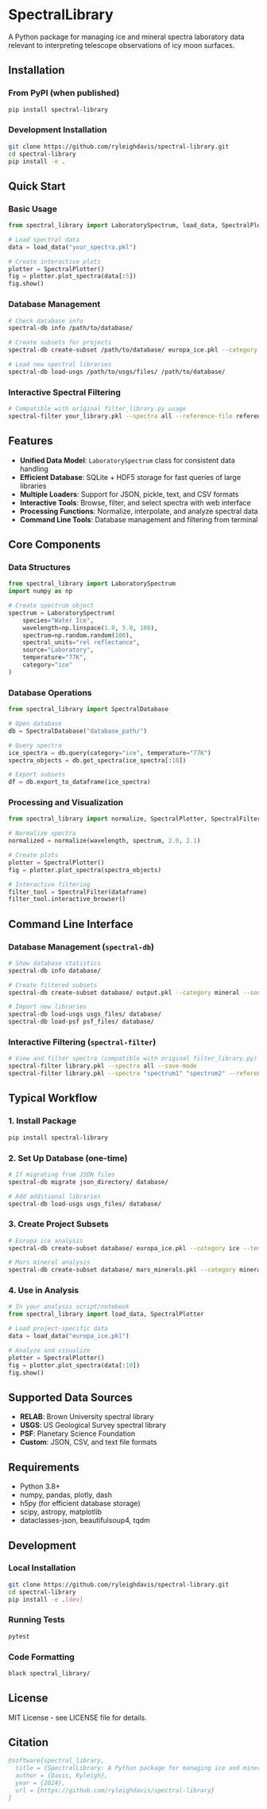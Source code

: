 # SpectralLibrary

A Python package for managing ice and mineral spectra laboratory data relevant to interpreting telescope observations of icy moon surfaces.

## Installation

### From PyPI (when published)
```bash
pip install spectral-library
```

### Development Installation
```bash
git clone https://github.com/ryleighdavis/spectral-library.git
cd spectral-library
pip install -e .
```

## Quick Start

### Basic Usage
```python
from spectral_library import LaboratorySpectrum, load_data, SpectralPlotter

# Load spectral data
data = load_data("your_spectra.pkl")

# Create interactive plots
plotter = SpectralPlotter()
fig = plotter.plot_spectra(data[:5])
fig.show()
```

### Database Management
```bash
# Check database info
spectral-db info /path/to/database/

# Create subsets for projects
spectral-db create-subset /path/to/database/ europa_ice.pkl --category ice --temperature "77K"

# Load new spectral libraries
spectral-db load-usgs /path/to/usgs/files/ /path/to/database/
```

### Interactive Spectral Filtering
```bash
# Compatible with original filter_library.py usage
spectral-filter your_library.pkl --spectra all --reference-file reference.txt --save-mode
```

## Features

- **Unified Data Model**: `LaboratorySpectrum` class for consistent data handling
- **Efficient Database**: SQLite + HDF5 storage for fast queries of large libraries
- **Multiple Loaders**: Support for JSON, pickle, text, and CSV formats
- **Interactive Tools**: Browse, filter, and select spectra with web interface
- **Processing Functions**: Normalize, interpolate, and analyze spectral data
- **Command Line Tools**: Database management and filtering from terminal

## Core Components

### Data Structures
```python
from spectral_library import LaboratorySpectrum
import numpy as np

# Create spectrum object
spectrum = LaboratorySpectrum(
    species="Water Ice",
    wavelength=np.linspace(1.0, 5.0, 100),
    spectrum=np.random.random(100),
    spectral_units="rel reflectance",
    source="Laboratory",
    temperature="77K",
    category="ice"
)
```

### Database Operations
```python
from spectral_library import SpectralDatabase

# Open database
db = SpectralDatabase("database_path/")

# Query spectra
ice_spectra = db.query(category="ice", temperature="77K")
spectra_objects = db.get_spectra(ice_spectra[:10])

# Export subsets
df = db.export_to_dataframe(ice_spectra)
```

### Processing and Visualization
```python
from spectral_library import normalize, SpectralPlotter, SpectralFilter

# Normalize spectra
normalized = normalize(wavelength, spectrum, 2.0, 2.1)

# Create plots
plotter = SpectralPlotter()
fig = plotter.plot_spectra(spectra_objects)

# Interactive filtering
filter_tool = SpectralFilter(dataframe)
filter_tool.interactive_browser()
```

## Command Line Interface

### Database Management (`spectral-db`)
```bash
# Show database statistics
spectral-db info database/

# Create filtered subsets
spectral-db create-subset database/ output.pkl --category mineral --source RELAB

# Import new libraries
spectral-db load-usgs usgs_files/ database/
spectral-db load-psf psf_files/ database/
```

### Interactive Filtering (`spectral-filter`)
```bash
# View and filter spectra (compatible with original filter_library.py)
spectral-filter library.pkl --spectra all --save-mode
spectral-filter library.pkl --spectra "spectrum1" "spectrum2" --reference-file ref.txt
```

## Typical Workflow

### 1. Install Package
```bash
pip install spectral-library
```

### 2. Set Up Database (one-time)
```bash
# If migrating from JSON files
spectral-db migrate json_directory/ database/

# Add additional libraries
spectral-db load-usgs usgs_files/ database/
```

### 3. Create Project Subsets
```bash
# Europa ice analysis
spectral-db create-subset database/ europa_ice.pkl --category ice --temperature "77K"

# Mars mineral analysis
spectral-db create-subset database/ mars_minerals.pkl --category mineral --mineral_type silicate
```

### 4. Use in Analysis
```python
# In your analysis script/notebook
from spectral_library import load_data, SpectralPlotter

# Load project-specific data
data = load_data("europa_ice.pkl")

# Analyze and visualize
plotter = SpectralPlotter()
fig = plotter.plot_spectra(data[:10])
fig.show()
```

## Supported Data Sources

- **RELAB**: Brown University spectral library
- **USGS**: US Geological Survey spectral library
- **PSF**: Planetary Science Foundation
- **Custom**: JSON, CSV, and text file formats

## Requirements

- Python 3.8+
- numpy, pandas, plotly, dash
- h5py (for efficient database storage)
- scipy, astropy, matplotlib
- dataclasses-json, beautifulsoup4, tqdm

## Development

### Local Installation
```bash
git clone https://github.com/ryleighdavis/spectral-library.git
cd spectral-library
pip install -e .[dev]
```

### Running Tests
```bash
pytest
```

### Code Formatting
```bash
black spectral_library/
```

## License

MIT License - see LICENSE file for details.

## Citation

```bibtex
@software{spectral_library,
  title = {SpectralLibrary: A Python package for managing ice and mineral spectra laboratory data},
  author = {Davis, Ryleigh},
  year = {2024},
  url = {https://github.com/ryleighdavis/spectral-library}
}
```